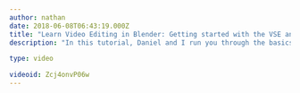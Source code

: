 ```yaml
---
author: nathan
date: 2018-06-08T06:43:19.000Z
title: "Learn Video Editing in Blender: Getting started with the VSE and Power Sequencer"
description: "In this tutorial, Daniel and I run you through the basics of video editing with both the vanilla Blender and our open source add-on Power Sequencer!"

type: video

videoid: Zcj4onvP06w
---
```


